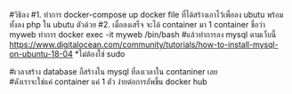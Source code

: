 #วิธิลง 
#1. ทำการ docker-compose up docker file ที่ได้สร้างเอาไว้เพื่อลง ubutu พร้อมทั้งลง php ใน ubutu ตัวด้วย
#2. เมื่อลงเสร็จ จะได้ container มา 1 container  ชื่อว่า myweb ทำการ docker exec -it myweb /bin/bash
#แล้วทำการลง  mysql ตามเว็บนี้ https://www.digitalocean.com/community/tutorials/how-to-install-mysql-on-ubuntu-18-04 *ไม่ต้องใช่ sudo


#เวลาสร้าง database ก็สร้างใน mysql ที่ลงเวลาใน contaniner เลย   
#ดังเราจะใช่แค่ container แค่ 1 ตัว ง่ายต่อการอัพขึ้น docker hub

